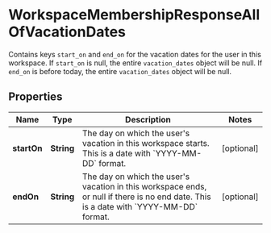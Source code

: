 

# WorkspaceMembershipResponseAllOfVacationDates

Contains keys `start_on` and `end_on` for the vacation dates for the user in this workspace. If `start_on` is null, the entire `vacation_dates` object will be null. If `end_on` is before today, the entire `vacation_dates` object will be null.

## Properties

| Name | Type | Description | Notes |
|------------ | ------------- | ------------- | -------------|
|**startOn** | **String** | The day on which the user&#39;s vacation in this workspace starts. This is a date with &#x60;YYYY-MM-DD&#x60; format. |  [optional] |
|**endOn** | **String** | The day on which the user&#39;s vacation in this workspace ends, or null if there is no end date. This is a date with &#x60;YYYY-MM-DD&#x60; format. |  [optional] |



